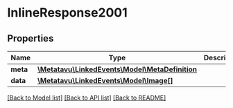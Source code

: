 # InlineResponse2001

## Properties
Name | Type | Description | Notes
------------ | ------------- | ------------- | -------------
**meta** | [**\Metatavu\LinkedEvents\Model\MetaDefinition**](MetaDefinition.md) |  | [optional] 
**data** | [**\Metatavu\LinkedEvents\Model\Image[]**](Image.md) |  | [optional] 

[[Back to Model list]](../README.md#documentation-for-models) [[Back to API list]](../README.md#documentation-for-api-endpoints) [[Back to README]](../README.md)


